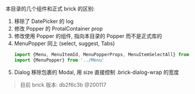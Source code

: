 本目录的几个组件和正式 brick 的区别: 

1. 移除了 DatePicker 的 log
2. 修改 Popper 的 ProtalContainer prop
3. 修改使用 Popper 的组件, 指向本目录的 Popper 而不是正式库的
4. MenuPopper 同上 (select, suggest, Tabs)
    ```js
    import {Menu, MenuItemId, MenuPopperProps, MenuItemSelectAll} from '@befe/brick-comp-menu'
    import {MenuPopper} from '../Menu'
    ```
5. Dialog 移除包裹的 Modal, 用 size 直接控制 .brick-dialog-wrap 的宽度

> 目前 brick 版本: db2f6c3b @200117
